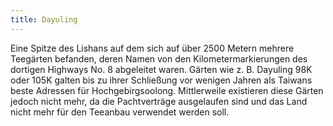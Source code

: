 ```yaml
---
title: Dayuling
---
```

Eine Spitze des Lishans auf dem sich auf über 2500 Metern mehrere Teegärten befanden, deren Namen von den Kilometermarkierungen des dortigen Highways No. 8 abgeleitet waren. Gärten wie z. B. Dayuling 98K oder 105K galten bis zu ihrer Schließung vor wenigen Jahren als Taiwans beste Adressen für Hochgebirgsoolong. Mittlerweile existieren diese Gärten jedoch nicht mehr, da die Pachtverträge ausgelaufen sind und das Land nicht mehr für den Teeanbau verwendet werden soll.